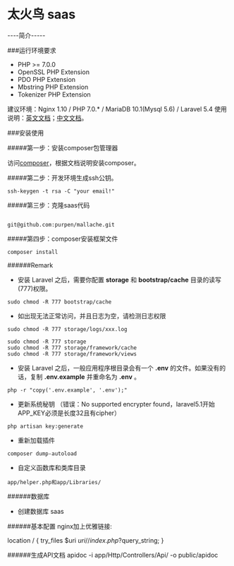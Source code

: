  # 太火鸟 saas
 ----简介-----
 
 
 ###运行环境要求
 
 * PHP >= 7.0.0
 * OpenSSL PHP Extension
 * PDO PHP Extension
 * Mbstring PHP Extension
 * Tokenizer PHP Extension
 
 建议环境：Nginx 1.10 / PHP 7.0.* / MariaDB 10.1(Mysql 5.6) / Laravel 5.4
 使用说明：[英文文档](https://laravel.com/docs/5.4)；[中文文档](http://laravel-china.org/docs/5.4)。
 
 ###安装使用
 
 #####第一步：安装composer包管理器
 
 访问[composer](http://pkg.phpcomposer.com/)，根据文档说明安装composer。
     
 #####第二步：开发环境生成ssh公钥。
 
 ```
 ssh-keygen -t rsa -C "your email!"
 ```
 
 #####第三步：克隆saas代码
 
 ```
 
git@github.com:purpen/mallache.git

 ```
 
 #####第四步：composer安装框架文件
 
 ```
 composer install
 ```
 
 ######Remark
 * 安装 Laravel 之后，需要你配置 **storage** 和 **bootstrap/cache** 目录的读写(777)权限。
 
 ```
 sudo chmod -R 777 bootstrap/cache
 ```
 * 如出现无法正常访问，并且日志为空，请检测日志权限
 ```
 sudo chmod -R 777 storage/logs/xxx.log
 ```
 ```
 sudo chmod -R 777 storage 
 sudo chmod -R 777 storage/framework/cache
 sudo chmod -R 777 storage/framework/views
 ```
 
 * 安装 Laravel 之后，一般应用程序根目录会有一个 **.env** 的文件。如果没有的话，复制 **.env.example** 并重命名为 **.env** 。
 
 ```
 php -r "copy('.env.example', '.env');"
 ```
 
 * 更新系统秘钥 （错误：No supported encrypter found，laravel5.1开始APP_KEY必须是长度32且有cipher）
 ```
 php artisan key:generate
 ```
 * 重新加载插件
 ```
 composer dump-autoload
 ```
 * 自定义函数库和类库目录
 ```
 app/helper.php和app/Libraries/
 ```
 
 ######数据库
 * 创建数据库 saas
 
 ######基本配置
 nginx加上优雅链接:
 
 location / {
     try_files $uri $uri/ /index.php?$query_string;
 }
 
 ######生成API文档
 apidoc -i app/Http/Controllers/Api/ -o public/apidoc
